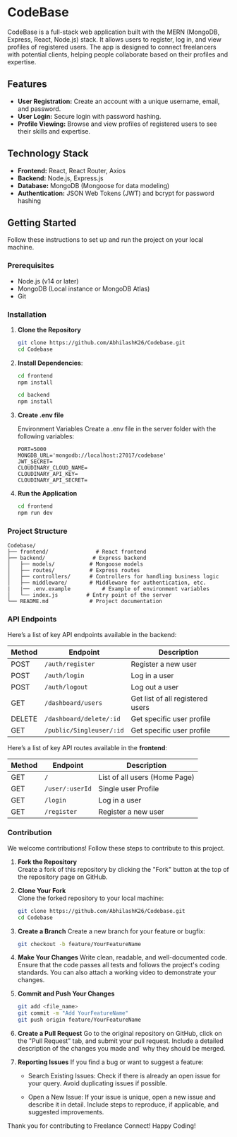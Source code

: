 # CodeBase

CodeBase is a full-stack web application built with the MERN (MongoDB, Express, React, Node.js) stack. It allows users to register, log in, and view profiles of registered users. The app is designed to connect freelancers with potential clients, helping people collaborate based on their profiles and expertise.

## Features

- **User Registration:** Create an account with a unique username, email, and password.
- **User Login:** Secure login with password hashing.
- **Profile Viewing:** Browse and view profiles of registered users to see their skills and expertise.

## Technology Stack

- **Frontend:** React, React Router, Axios
- **Backend:** Node.js, Express.js
- **Database:** MongoDB (Mongoose for data modeling)
- **Authentication:** JSON Web Tokens (JWT) and bcrypt for password hashing
  
## Getting Started

Follow these instructions to set up and run the project on your local machine.

### Prerequisites

- Node.js (v14 or later)
- MongoDB (Local instance or MongoDB Atlas)
- Git

### Installation

1. **Clone the Repository**
   ```bash
   git clone https://github.com/AbhilashK26/Codebase.git
   cd Codebase

2. **Install Dependencies**:

    ```bash
    cd frontend
    npm install

    cd backend
    npm install

3. **Create .env file**
   
   Environment Variables Create a .env file in the server folder with the following variables:

    ```plaintext
    PORT=5000
    MONGDB_URL='mongodb://localhost:27017/codebase'
    JWT_SECRET=
    CLOUDINARY_CLOUD_NAME=
    CLOUDINARY_API_KEY=
    CLOUDINARY_API_SECRET=

1. **Run the Application**

    ```bash
    cd frontend
    npm run dev
### Project Structure

    Codebase/
    ├── frontend/               # React frontend
    ├── backend/               # Express backend
    │   ├── models/           # Mongoose models
    │   ├── routes/           # Express routes
    │   ├── controllers/      # Controllers for handling business logic
    │   ├── middleware/       # Middleware for authentication, etc.
    |   |── .env.example          # Example of environment variables
    │   └── index.js         # Entry point of the server
    └── README.md             # Project documentation
    

### API Endpoints

Here’s a list of key API endpoints available in the backend:

| Method | Endpoint              | Description                           |
|--------|------------------------|--------------------------------------|
| POST   | `/auth/register`          | Register a new user               |
| POST   | `/auth/login`             | Log in a user                     |
| POST   | `/auth/logout`            | Log out a user                    |
| GET    | `/dashboard/users`        | Get list of all registered users  |
| DELETE | `/dashboard/delete/:id`   | Get specific user profile         |
| GET    | `/public/Singleuser/:id`  | Get specific user profile         |

Here’s a list of key API routes available in the **frontend**:

| Method | Endpoint               | Description                          |
|--------|------------------------|--------------------------------------|
| GET    | `/`                    | List of all users (Home Page)        |
| GET    | `/user/:userId`        | Single user Profile                  |
| GET    | `/login`               | Log in a user                        |
| GET    | `/register`            | Register a new user                  |



### Contribution

We welcome contributions! Follow these steps to contribute to this project.

1. **Fork the Repository**  
   Create a fork of this repository by clicking the "Fork" button at the top of the repository page on GitHub.

2. **Clone Your Fork**  
   Clone the forked repository to your local machine:

   ```bash
   git clone https://github.com/AbhilashK26/Codebase.git
   cd Codebase

3. **Create a Branch**
    Create a new branch for your feature or bugfix:

    ```bash
    git checkout -b feature/YourFeatureName

4. **Make Your Changes**
    Write clean, readable, and well-documented code. Ensure that the code passes all tests and follows the project's coding standards. You can also attach a working video to demonstrate your changes.

5. **Commit and Push Your Changes**

    ```bash
    git add <file_name>
    git commit -m "Add YourFeatureName"
    git push origin feature/YourFeatureName
    
6. **Create a Pull Request**
    Go to the original repository on GitHub, click on the "Pull Request" tab, and submit your pull request. Include a detailed description of the changes you made and` why they should be merged.

7. **Reporting Issues**
    If you find a bug or want to suggest a feature:

    - Search Existing Issues: 
    Check if there is already an open issue for your query. Avoid duplicating issues if possible.

    - Open a New Issue: 
    If your issue is unique, open a new issue and describe it in detail. Include steps to reproduce, if applicable, and suggested improvements.

Thank you for contributing to Freelance Connect! Happy Coding!
